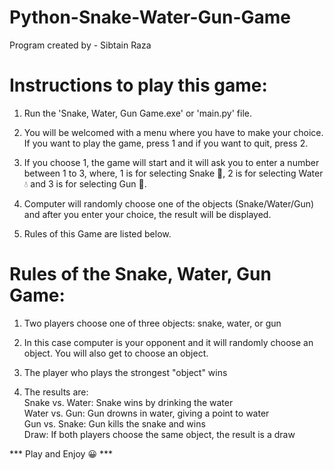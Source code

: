 # Python-Snake-Water-Gun-Game
Program created by - Sibtain Raza

# Instructions to play this game:

1) Run the 'Snake, Water, Gun Game.exe' or 'main.py' file.

2) You will be welcomed with a menu where you have to make your choice. If you want to play the game, press 1 and if you want to quit, press 2.

3) If you choose 1, the game will start and it will ask you to enter a number between 1 to 3, where, 1 is for selecting Snake 🐍, 2 is for selecting Water 💧 and 3 is for selecting Gun 🔫.

4) Computer will randomly choose one of the objects (Snake/Water/Gun) and after you enter your choice, the result will be displayed.

5) Rules of this Game are listed below.


# Rules of the Snake, Water, Gun Game:

1) Two players choose one of three objects: snake, water, or gun

2) In this case computer is your opponent and it will randomly choose an object. You will also get to choose an object.

3) The player who plays the strongest "object" wins

4) The results are:
   <br>
    Snake vs. Water: Snake wins by drinking the water
   <br>
    Water vs. Gun: Gun drowns in water, giving a point to water
   <br>
    Gun vs. Snake: Gun kills the snake and wins
   <br>
    Draw: If both players choose the same object, the result is a draw

*** Play and Enjoy 😀 ***
